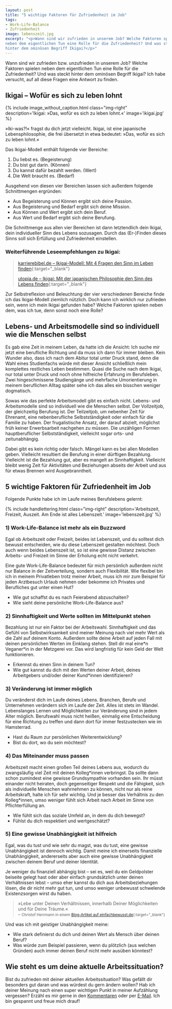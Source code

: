 ```yaml
---
layout: post
title: "5 wichtige Faktoren für Zufriedenheit im Job"
tags:
- Work-Life-Balance
- Zufriedenheit
image: lebenszeit.jpg
excerpt: "<p>Wann sind wir zufrieden in unserem Job? Welche Faktoren spielen
neben dem eigentlichen Tun eine Rolle für die Zufriedenheit? Und was steckt bloß
hinter dem ominösen Begriff Ikigai?</p>"
---
```


Wann sind wir zufrieden bzw. unzufrieden in unserem Job? Welche Faktoren spielen
neben dem eigentlichen Tun eine Rolle für die Zufriedenheit? Und was steckt
hinter dem ominösen Begriff Ikigai? Ich habe versucht, auf all diese Fragen eine
Antwort zu finden.

## Ikigai – Wofür es sich zu leben lohnt

{% include image_without_caption.html
  class="img-right"
  description='Ikigai: »Das, wofür es sich zu leben lohnt.«'
  image='ikigai.jpg'
%}

»Iki-was?!« fragst du dich jetzt vielleicht. Ikigai,
ist eine japanische Lebensphilosophie, die frei übersetzt in etwa bedeutet:
»Das, wofür es sich zu leben lohnt.«

Das Ikigai-Modell enthält folgende vier Bereiche:

1. Du liebst es. (Begeisterung)
2. Du bist gut darin. (Können)
3. Du kannst dafür bezahlt werden. (Wert)
4. Die Welt braucht es. (Bedarf)

Ausgehend von diesen vier Bereichen lassen sich außerdem folgende Schnittmengen
ergründen:

* Aus Begeisterung und Können ergibt sich deine Passion.
* Aus Begeisterung und Bedarf ergibt sich deine Mission.
* Aus Können und Wert ergibt sich dein Beruf.
* Aus Wert und Bedarf ergibt sich deine Berufung.

Die Schnittmenge aus allen vier Bereichen ist dann letztendlich dein Ikigai,
dein individueller Sinn des Lebens sozusagen. Durch das (Er-)Finden dieses Sinns
soll sich Erfüllung und Zufriedenheit einstellen.

### Weiterführende Leseempfehlungen zu Ikigai:

>[karrierebibel.de – Ikigai-Modell: Mit 4 Fragen den Sinn im Leben finden](https://karrierebibel.de/ikigai-modell/){:target="_blank"}
>
>[utopia.de – Ikigai: Mit der japanischen Philosophie den Sinn des Lebens finden](https://utopia.de/ratgeber/ikigai-mit-der-japanischen-philosophie-den-sinn-des-lebens-finden/){:target="_blank"}
>

Zur Selbstreflexion und Beleuchtung der vier verschiedenen Bereiche finde ich
das Ikigai-Modell ziemlich nützlich. Doch kann ich wirklich nur zufrieden sein,
wenn ich mein Ikigai gefunden habe? Welche Faktoren spielen neben dem, was ich
tue, denn sonst noch eine Rolle?

## Lebens- und Arbeitsmodelle sind so individuell wie die Menschen selbst

Es gab eine Zeit in meinem Leben, da hatte ich die Ansicht: Ich suche mir jetzt
eine berufliche Richtung und da muss ich dann für immer bleiben. Kein Wunder
also, dass ich nach dem Abitur total unter Druck stand, denn die Wahl eines
Studienfachs würde mit dieser Ansicht schließlich mein komplettes restliches
Leben bestimmen. Quasi die Suche nach dem Ikigai, nur total unter Druck und noch
ohne hilfreiche Erfahrung im Berufsleben. Zwei hingeschmissene Studiengänge und
mehrfache Umorientierung in meinem beruflichen Alltag später sehe ich das alles
ein bisschen weniger dogmatisch.

Sowas wie das perfekte Arbeitsmodell gibt es einfach nicht. Lebens- und
Arbeitsmodelle sind so individuell wie die Menschen selbst. Der Vollzeitjob, der
gleichzeitig Berufung ist. Der Teilzeitjob, um nebenher Zeit für Ehrenamt, eine
nebenberufliche Selbstständigkeit oder einfach für die Familie zu haben. Der
frugalistische Ansatz, der darauf abzielt, möglichst früh keiner Erwerbsarbeit
nachgehen zu müssen. Die unzähligen Formen hauptberuflicher Selbstständigkeit,
vielleicht sogar orts- und zeitunabhängig.

Dabei gibt es kein richtig oder falsch. Mängel kann es bei allen Modellen geben.
Vielleicht resultiert die Berufung in einer dürftigen Bezahlung. Vielleicht ist
die Bezahlung gut, aber es mangelt an Sinnhaftigkeit. Vielleicht bleibt wenig
Zeit für Aktivitäten und Beziehungen abseits der Arbeit und aus für etwas
Brennen wird Ausgebranntheit.

## 5 wichtige Faktoren für Zufriedenheit im Job

Folgende Punkte habe ich im Laufe meines Berufslebens gelernt:

{% include handlettering.html
  class="img-right"
  description='Arbeitszeit, Freizeit, Auszeit. Am Ende ist alles Lebenszeit.'
  image='lebenszeit.jpg'
%}

### 1) Work-Life-Balance ist mehr als ein Buzzword

Egal ob Arbeitszeit oder Freizeit, beides ist Lebenszeit, und du solltest dich
bewusst entscheiden, wie du diese Lebenszeit gestalten möchtest. Doch auch wenn
beides Lebenszeit ist, so ist eine gewisse Distanz zwischen Arbeits- und
Freizeit im Sinne der Erholung echt nicht verkehrt.

Eine gute Work-Life-Balance bedeutet für mich persönlich außerdem nicht nur
Balance in der Zeitverteilung, sondern auch Flexibilität. Wie flexibel bin ich
in meinem Privatleben trotz meiner Arbeit, muss ich mir zum Beispiel für jeden
Arztbesuch Urlaub nehmen oder bekomme ich Privates und Berufliches gut unter
einen Hut?

* Wie gut schaffst du es nach Feierabend abzuschalten?
* Wie sieht deine persönliche Work-Life-Balance aus?

### 2) Sinnhaftigkeit und Werte sollten im Mittelpunkt stehen

Bezahlung ist nur ein Faktor bei der Arbeitswahl. Sinnhaftigkeit und das
Gefühl von Selbstwirksamkeit sind meiner Meinung nach viel mehr Wert als die
Zahl auf deinem Konto. Außerdem sollte deine Arbeit auf jeden Fall mit deinen
persönlichen Werten im Einklang stehen. Stell dir mal eine\*n Veganer\*in in der
Metzgerei vor. Das wird langfristig für kein Geld der Welt funktionieren.

* Erkennst du einen Sinn in deinem Tun?
* Wie gut kannst du dich mit den Werten deiner Arbeit, deines Arbeitgebers und/oder deiner Kund\*innen identifizieren?

### 3) Veränderung ist immer möglich

Du veränderst dich im Laufe deines Lebens. Branchen, Berufe und Unternehmen
verändern sich im Laufe der Zeit. Alles ist stets im Wandel. Lebenslanges Lernen
und Möglichkeiten zur Veränderung sind in jedem Alter möglich. Berufswahl muss
nicht heißen, einmalig eine Entscheidung für eine Richtung zu treffen und dann
dort für immer festzustecken wie im Hamsterrad.

* Hast du Raum zur persönlichen Weiterentwicklung?
* Bist du dort, wo du sein möchtest?

### 4) Das Miteinander muss passen

Arbeitszeit macht einen großen Teil deines Lebens aus, wodurch du zwangsläufig
viel Zeit mit deinen Kolleg\*innen verbringst. Da sollte dann schon zumindest
eine gewisse Grundsympathie vorhanden sein. Ihr müsst einander nicht heiraten,
doch gegenseitiger Respekt und die Fähigkeit, sich als individuelle Menschen
wahrnehmen zu können, nicht nur als reine Arbeitskraft, halte ich für sehr
wichtig. Und je besser das Verhältnis zu den Kolleg\*innen, umso weniger fühlt
sich Arbeit nach Arbeit im Sinne von Pflichterfüllung an.

* Wie fühlt sich das soziale Umfeld an, in dem du dich bewegst?
* Fühlst du dich respektiert und wertgeschätzt?

### 5) Eine gewisse Unabhängigkeit ist hilfreich

Egal, was du tust und wie sehr du magst, was du tust, eine gewisse
Unabhängigkeit ist dennoch wichtig. Damit meine ich einerseits finanzielle
Unabhängigkeit, andererseits aber auch eine gewisse Unabhängigkeit zwischen
deinem Beruf und deiner Identität.

Je weniger du finanziell abhängig bist – sei es, weil du ein Geldpolster
beiseite gelegt hast oder aber einfach grundsätzlich unter deinen Verhältnissen
lebst – umso eher kannst du dich aus Arbeitsbeziehungen lösen, die dir nicht
mehr gut tun, und umso weniger unbewusst schwelende Existenzsorgen wirst du
haben.

>»Lebe unter Deinen Verhältnissen, innerhalb Deiner Möglichkeiten und für Deine Träume.«<br/>
– <small>Christof Herrmann in einem [Blog-Artikel auf einfachbewusst.de](https://www.einfachbewusst.de/2018/05/der-beste-finanztipp/){:target="_blank"}</small>

Und was ich mit geistiger Unabhängigkeit meine:

* Wie stark definierst du dich und deinen Wert als Mensch über deinen Beruf?
* Was würde zum Beispiel passieren, wenn du plötzlich (aus welchen Gründen) auch
immer deinen Beruf nicht mehr ausüben könntest?

## Wie steht es um deine aktuelle Arbeitssituation?

Bist du zufrieden mit deiner aktuellen Arbeitssituation? Was gefällt dir
besonders gut daran und was würdest du gern ändern wollen? Hab ich deiner
Meinung nach einen super wichtigen Punkt in meiner Aufzählung vergessen? Erzähl
es mir gerne in den [Kommentaren](#new-comment) oder per [E-Mail](mailto:hallo@fraulyoner.de). Ich bin gespannt und freue mich drauf!
